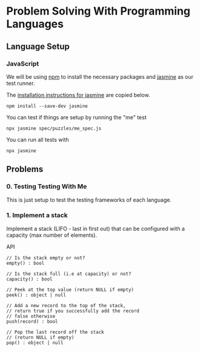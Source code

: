 
# Problem Solving With Programming Languages

## Language Setup

### JavaScript

We will be using [npm](https://www.npmjs.com) to
install the necessary packages and [jasmine](https://jasmine.github.io)
as our test runner.

The [installation instructions for jasmine](https://jasmine.github.io/pages/getting_started.html)
are copied below.

```
npm install --save-dev jasmine
```

You can test if things are setup by running the "me" test

```
npx jasmine spec/puzzles/me_spec.js
```

You can run all tests with

```
npx jasmine
```


## Problems

### 0. Testing Testing With Me

This is just setup to test the testing frameworks of each language.


### 1. Implement a stack

Implement a stack (LIFO - last in first out) that can be configured
with a capacity (max number of elements).

API
```
// Is the stack empty or not?
empty() : bool

// Is the stack full (i.e at capacity) or not?
capacity() : bool

// Peek at the top value (return NULL if empty)
peek() : object | null

// Add a new record to the top of the stack,
// return true if you successfully add the record
// false otherwise
push(record) : bool

// Pop the last record off the stack
// (return NULL if empty)
pop() : object | null
```
